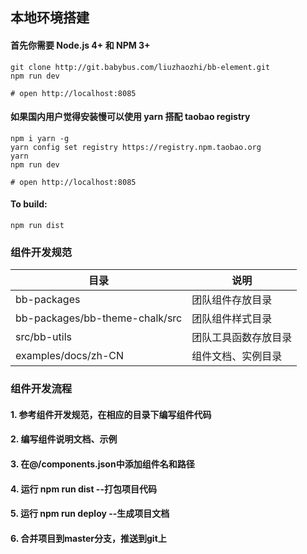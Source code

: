 ## 本地环境搭建

#### 首先你需要 Node.js 4+ 和 NPM 3+

```shell
git clone http://git.babybus.com/liuzhaozhi/bb-element.git
npm run dev

# open http://localhost:8085
```

#### 如果国内用户觉得安装慢可以使用 yarn 搭配 taobao registry

```shell
npm i yarn -g
yarn config set registry https://registry.npm.taobao.org
yarn
npm run dev

# open http://localhost:8085
```

#### To build:

```shell
npm run dist
```

### 组件开发规范
| 目录 | 说明 |
|---------- |-------- |
| bb-packages | 团队组件存放目录 |
| bb-packages/bb-theme-chalk/src | 团队组件样式目录 |
| src/bb-utils | 团队工具函数存放目录 |
| examples/docs/zh-CN | 组件文档、实例目录 |

### 组件开发流程

#### 1. 参考组件开发规范，在相应的目录下编写组件代码
#### 2. 编写组件说明文档、示例
#### 3. 在@/components.json中添加组件名和路径
#### 4. 运行 npm run dist --打包项目代码
#### 5. 运行 npm run deploy --生成项目文档
#### 6. 合并项目到master分支，推送到git上
